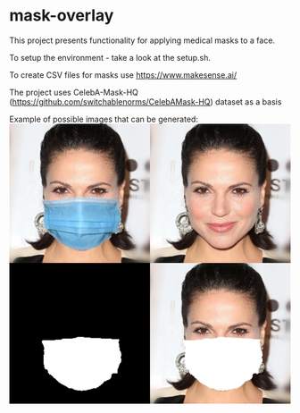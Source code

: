# mask-overlay

This project presents functionality for applying medical masks to a face.

To setup the environment - take a look at the setup.sh.

To create CSV files for masks use https://www.makesense.ai/

The project uses CelebA-Mask-HQ (https://github.com/switchablenorms/CelebAMask-HQ) dataset as a basis

Example of possible images that can be generated:
![alt text](fig/example.png "Title")
